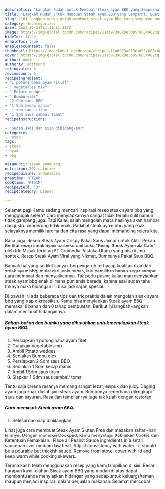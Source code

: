```yaml
---
description: "Langkah Mudah untuk Membuat Steak ayam BBQ yang Sempurna, Buat Buka Puasa Bikin Ngiler"
title: "Langkah Mudah untuk Membuat Steak ayam BBQ yang Sempurna, Buat Buka Puasa Bikin Ngiler"
slug: 2161-langkah-mudah-untuk-membuat-steak-ayam-bbq-yang-sempurna-buat-buka-puasa-bikin-ngiler
category: Uncategorized
date: 2022-10-31T21:19:11.817Z
image: https://img-global.cpcdn.com/recipes/11ad973a029e3d95/680x482cq70/steak-ayam-bbq-foto-resep-utama.jpg
hideToc: false
enableToc: true
enableTocContent: false
thumbnail: https://img-global.cpcdn.com/recipes/11ad973a029e3d95/680x482cq70/steak-ayam-bbq-foto-resep-utama.jpg
cover: https://img-global.cpcdn.com/recipes/11ad973a029e3d95/680x482cq70/steak-ayam-bbq-foto-resep-utama.jpg
author: Admin
authorAv: notfound
ratingvalue: 4
reviewcount: 6
recipeingredient:
- "1 potong paha ayam fillet"
- " Vegetables mix"
- " Potato wedges"
- " Bumbu oles"
- "2 Sdm saus BBQ"
- "1 Sdm kecap manis"
- "1 Sdm saus tiram"
- "1 Sdm saus sambal tomat"
recipeinstructions:

- "Sudah jadi dan siap dihidangkan!"
categories:
- Resep
tags:
- steak
- ayam
- bbq

katakunci: steak ayam bbq 
nutrition: 202 calories
recipecuisine: Indonesian
preptime: "PT26M"
cooktime: "PT51M"
recipeyield: "3"
recipecategory: Dinner

---
```



Selamat pagi Kamu sedang mencari inspirasi resep steak ayam bbq yang menggugah selera? Cara menyiapkannya sangat tidak terlalu sulit namun tidak gampang juga. Tapi Kalau salah mengolah maka hasilnya akan hambar dan justru cenderung tidak enak. Padahal steak ayam bbq yang enak selayaknya memiliki aroma dan cita rasa yang dapat memancing selera kita.


Baca juga: Resep Steak Ayam Crispy Pakai Saus Jamur untuk Akhir Pekan. Berikut resep steak ayam barbeku dari buku &#34;Resep Steak Ayam ala Cafe&#34; oleh Ide Masak terbitan PT Gramedia Pustaka Utama yang bisa kamu sontek. Resep Steak Ayam Viral yang Nikmat, Bumbunya Pakai Saus BBQ.

Banyak hal yang sedikit banyak berpengaruh terhadap kualitas rasa dari steak ayam bbq, mulai dari jenis bahan, lalu pemilihan bahan segar sampai cara membuat dan menyajikannya. Tak perlu pusing kalau mau menyiapkan steak ayam bbq enak di mana pun anda berada, karena asal sudah tahu triknya maka hidangan ini bisa jadi sajian spesial.


Di bawah ini ada beberapa tips dan trik praktis dalam mengolah steak ayam bbq yang siap dikreasikan. Kamu bisa menyiapkan Steak ayam BBQ memakai 8 bahan dan 0 tahap pembuatan. Berikut ini langkah-langkah dalam membuat hidangannya.

<!--inarticleads1-->

##### Bahan-bahan dan bumbu yang dibutuhkan untuk menyiapkan Steak ayam BBQ:

1. Persiapkan 1 potong paha ayam fillet
1. Gunakan  Vegetables mix
1. Ambil  Potato wedges
1. Sediakan  Bumbu oles
1. Persiapkan 2 Sdm saus BBQ
1. Sediakan 1 Sdm kecap manis
1. Ambil 1 Sdm saus tiram
1. Siapkan 1 Sdm saus sambal/ tomat


Tentu saja karena rasanya memang sangat lezat, empuk dan juicy. Daging ayam juga enak diolah jadi steak ayam. Bumbunya sederhana dilengkapi saus dan sayuran. Rasa dan tampilannya juga tak kalah dengan restoran. 

<!--inarticleads2-->

##### Cara memasak Steak ayam BBQ:


1. Selesai dan siap dihidangkan!

Lihat juga cara membuat Steak Ayam Gluten Free dan masakan sehari-hari lainnya. Dengan memakai Cookpad, kamu menyetujui Kebijakan Cookie dan Ketentuan Pemakaian.. Place all Peanut Sauce ingredients in a small saucepan over medium low heat. Adjust consistency with water - it should be a pourable but thickish sauce. Remove from stove, cover with lid and keep warm while cooking skewers. 

Terima kasih telah menggunakan resep yang kami tampilkan di sini. Besar harapan kami, olahan Steak ayam BBQ yang mudah di atas dapat membantu anda menyiapkan hidangan yang sedap untuk keluarga/teman maupun menjadi inspirasi dalam berjualan makanan. Selamat mencoba!
